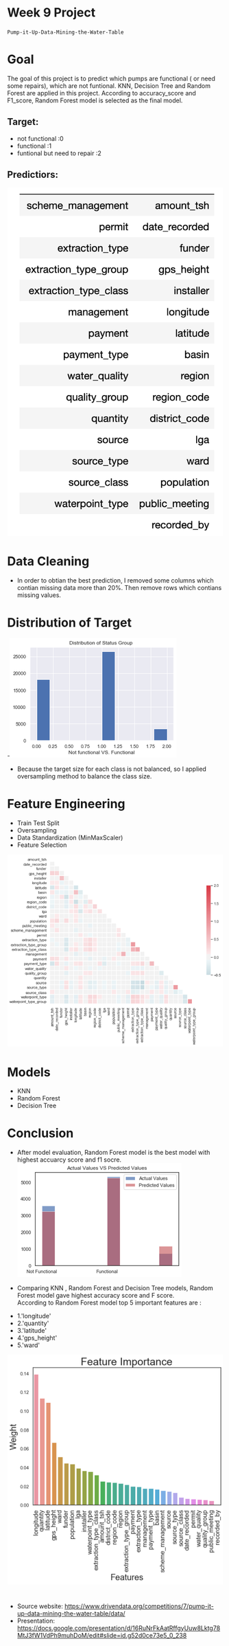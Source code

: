 # Week 9 Project  
`Pump-it-Up-Data-Mining-the-Water-Table`

# Goal
The goal of this project is to predict which pumps are functional ( or need some repairs), which are not funtional. KNN, Decision Tree and Random Forest are applied in this project. According to accuracy_score and F1_score, Random Forest model is selected as the final model. 

## Target: 
- not functional :0
- functional :1
- funtional but need to repair :2
## Predictiors:
![feature_table.png](feature_table.png)
           
# Data Cleaning  
- In order to obtian the best prediction, I removed some columns which contian missing data more than 20%. Then remove rows which contians missing values.  

# Distribution of Target
-![distribution_of_target.png](distribution_of_target.png)
 - Because the target size for each class is not balanced, so I applied oversampling method to balance the class size.
# Feature Engineering
- Train Test Split
- Oversampling
- Data Standardization (MinMaxScaler)
- Feature Selection
  
![matrix.png](matrix.png)


# Models
- KNN         
- Random Forest 
- Decision Tree

# Conclusion
- After model evaluation, Random Forest model is the best model with highest accuarcy score and f1 socre. 
 ![prediction_VS_actual.png](prediction_VS_actual.png)
  
- Comparing KNN , Random Forest and Decision Tree models, Random Forest model gave highest accuracy score and F score.  
According to Random Forest model top 5 important features are :
 * 1.'longitude' 
 * 2.'quantity'
 * 3.'latitude'
 * 4.'gps_height'
 * 5.'ward'
 
 ![feature_importance.png](feature_importance.png)

 
 #    
- Source website: https://www.drivendata.org/competitions/7/pump-it-up-data-mining-the-water-table/data/
- Presentation:
https://docs.google.com/presentation/d/16RuNrFkAatRffgyUuw8Lktg78MtJ3fW1VdPh9muhDoM/edit#slide=id.g52d0ce73e5_0_238
